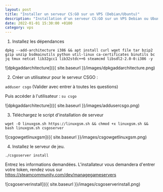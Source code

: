 ```yaml
---
layout: post
title: "Installer un serveur CS:GO sur un VPS (Debian/Ubuntu)"
description: "Installation d'un serveur CS:GO sur un VPS Debian ou Ubuntu avec LinuxGSM"
date: 2022-01-01 15:30:00 +0100
category: vps
---
```


1) Installez les dépendances

```dpkg --add-architecture i386 && apt install curl wget file tar bzip2 gzip unzip bsdmainutils python util-linux ca-certificates binutils bc jq tmux netcat lib32gcc1 lib32stdc++6 steamcmd libsdl2-2.0-0:i386 -y```

![dpkgaddarchitecture]({{ site.baseurl }}/images/dpkgaddarchitecture.png)


2) Créer un utilisateur pour le serveur CSGO :

```adduser csgo``` (Valider avec entrer à toutes les questions)

Puis accéder à l'utilisateur : `su csgo`

![dpkgaddarchitecture]({{ site.baseurl }}/images/addusercsgo.png)

3) Téléchargez le script d'installation de serveur

```wget -O linuxgsm.sh https://linuxgsm.sh && chmod +x linuxgsm.sh && bash linuxgsm.sh csgoserver```

![csgowgetlinuxgsm]({{ site.baseurl }}/images/csgowgetlinuxgsm.png)

4) Installez le serveur de jeu.


```./csgoserver install```

Entrez les informations demandées. L'installateur vous demandera d'entrer votre token, rendez vous sur https://steamcommunity.com/dev/managegameservers

![csgoserverinstall]({{ site.baseurl }}/images/csgoserverinstall.png)
